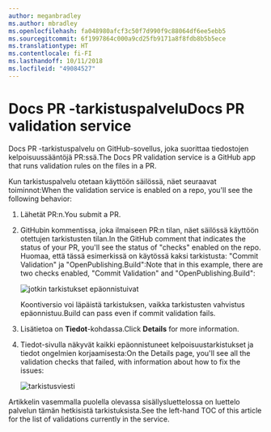 ```yaml
---
author: meganbradley
ms.author: mbradley
ms.openlocfilehash: fa048980afcf3c50f7d990f9c88064df6ee5ebb5
ms.sourcegitcommit: 6f1997864c000a9cd25fb9171a8f8fdb8b5b5ece
ms.translationtype: HT
ms.contentlocale: fi-FI
ms.lasthandoff: 10/11/2018
ms.locfileid: "49084527"
---
```

# <a name="docs-pr-validation-service"></a><span data-ttu-id="467cb-101">Docs PR -tarkistuspalvelu</span><span class="sxs-lookup"><span data-stu-id="467cb-101">Docs PR validation service</span></span>

<span data-ttu-id="467cb-102">Docs PR -tarkistuspalvelu on GitHub-sovellus, joka suorittaa tiedostojen kelpoisuussääntöjä PR:ssä.</span><span class="sxs-lookup"><span data-stu-id="467cb-102">The Docs PR validation service is a GitHub app that runs validation rules on the files in a PR.</span></span>

<span data-ttu-id="467cb-103">Kun tarkistuspalvelu otetaan käyttöön säilössä, näet seuraavat toiminnot:</span><span class="sxs-lookup"><span data-stu-id="467cb-103">When the validation service is enabled on a repo, you'll see the following behavior:</span></span>

1. <span data-ttu-id="467cb-104">Lähetät PR:n.</span><span class="sxs-lookup"><span data-stu-id="467cb-104">You submit a PR.</span></span>
1. <span data-ttu-id="467cb-105">GitHubin kommentissa, joka ilmaiseen PR:n tilan, näet säilössä käyttöön otettujen tarkistusten tilan.</span><span class="sxs-lookup"><span data-stu-id="467cb-105">In the GitHub comment that indicates the status of your PR, you'll see the status of "checks" enabled on the repo.</span></span> <span data-ttu-id="467cb-106">Huomaa, että tässä esimerkissä on käytössä kaksi tarkistusta: "Commit Validation" ja "OpenPublishing.Build":</span><span class="sxs-lookup"><span data-stu-id="467cb-106">Note that in this example, there are two checks enabled, "Commit Validation" and "OpenPublishing.Build":</span></span>

   ![jotkin tarkistukset epäonnistuivat](media/validation-failed.png)

   <span data-ttu-id="467cb-108">Koontiversio voi läpäistä tarkistuksen, vaikka tarkistusten vahvistus epäonnistuu.</span><span class="sxs-lookup"><span data-stu-id="467cb-108">Build can pass even if commit validation fails.</span></span>

1. <span data-ttu-id="467cb-109">Lisätietoa on **Tiedot**-kohdassa.</span><span class="sxs-lookup"><span data-stu-id="467cb-109">Click **Details** for more information.</span></span>
1. <span data-ttu-id="467cb-110">Tiedot-sivulla näkyvät kaikki epäonnistuneet kelpoisuustarkistukset ja tiedot ongelmien korjaamisesta:</span><span class="sxs-lookup"><span data-stu-id="467cb-110">On the Details page, you'll see all the validation checks that failed, with information about how to fix the issues:</span></span>

   ![tarkistusviesti](media/validation-details.png)

<span data-ttu-id="467cb-112">Artikkelin vasemmalla puolella olevassa sisällysluettelossa on luettelo palvelun tämän hetkisistä tarkistuksista.</span><span class="sxs-lookup"><span data-stu-id="467cb-112">See the left-hand TOC of this article for the list of validations currently in the service.</span></span>